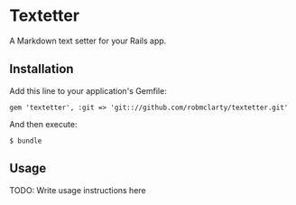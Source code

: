 # Textetter

A Markdown text setter for your Rails app.

## Installation

Add this line to your application's Gemfile:

    gem 'textetter', :git => 'git:://github.com/robmclarty/textetter.git'

And then execute:

    $ bundle

## Usage

TODO: Write usage instructions here
